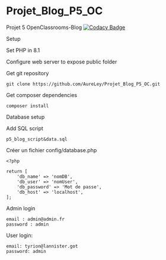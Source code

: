 # Projet_Blog_P5_OC

Projet 5 OpenClassrooms-Blog 
[![Codacy Badge](https://app.codacy.com/project/badge/Grade/654c7e4722544438b00ea9d75b74c85e)](https://www.codacy.com/gh/AureLey/Projet_Blog_P5_OC/dashboard?utm_source=github.com&amp;utm_medium=referral&amp;utm_content=AureLey/Projet_Blog_P5_OC&amp;utm_campaign=Badge_Grade)

Setup

Set PHP in 8.1

Configure web server to expose public folder

Get git repository

```
git clone https://github.com/AureLey/Projet_Blog_P5_OC.git
```

Get composer dependencies

```
composer install
```

Database setup

Add SQL script 
```
p5_blog_script&data.sql
```

Créer un fichier config/database.php

```
<?php

return [
    'db_name' => 'nomDB',
    'db_user' => 'nomUser',
    'db_password' => 'Mot de passe',
    'db_host' => 'localhost',
];
```


Admin login 

```
email : admin@admin.fr
password : admin
```

User login:

```
email: tyrion@lannister.got	
password: admin
```
